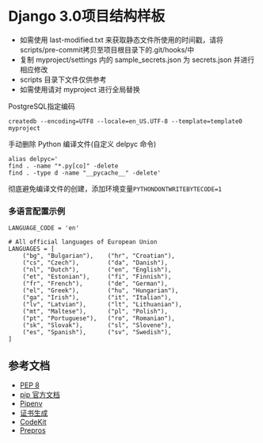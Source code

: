 # Django 3.0项目结构样板

* 如需使用 last-modified.txt 来获取静态文件所使用的时间戳，请将scripts/pre-commit拷贝至项目根目录下的.git/hooks/中
* 复制 myproject/settings 内的 sample_secrets.json 为 secrets.json 并进行相应修改
* scripts 目录下文件仅供参考
* 如需使用请对 myproject 进行全局替换


PostgreSQL指定编码

```
createdb --encoding=UTF8 --locale=en_US.UTF-8 --template=template0 myproject
```

手动删除 Python 编译文件(自定义 delpyc 命令)

```
alias delpyc='
find . -name "*.py[co]" -delete
find . -type d -name "__pycache__" -delete'
```

彻底避免编译文件的创建，添加环境变量`PYTHONDONTWRITEBYTECODE=1`

### 多语言配置示例

```
LANGUAGE_CODE = 'en'

# All official languages of European Union
LANGUAGES = [
    ("bg", "Bulgarian"),    ("hr", "Croatian"),
    ("cs", "Czech"),        ("da", "Danish"),
    ("nl", "Dutch"),        ("en", "English"),
    ("et", "Estonian"),     ("fi", "Finnish"),
    ("fr", "French"),       ("de", "German"),
    ("el", "Greek"),        ("hu", "Hungarian"),
    ("ga", "Irish"),        ("it", "Italian"),
    ("lv", "Latvian"),      ("lt", "Lithuanian"),
    ("mt", "Maltese"),      ("pl", "Polish"),
    ("pt", "Portuguese"),   ("ro", "Romanian"),
    ("sk", "Slovak"),       ("sl", "Slovene"),
    ("es", "Spanish"),      ("sv", "Swedish"),
]
```

## 参考文档
* [PEP 8](https://www.python.org/dev/peps/pep-0008/)
* [pip 官方文档](https://pip.pypa.io/en/stable/user_guide/)
* [Pipenv](https://github.com/pypa/pipenv)
* [证书生成](https://choosealicense.com/)
* [CodeKit](https://codekitapp.com/)
* [Prepros](https://prepros.io/)